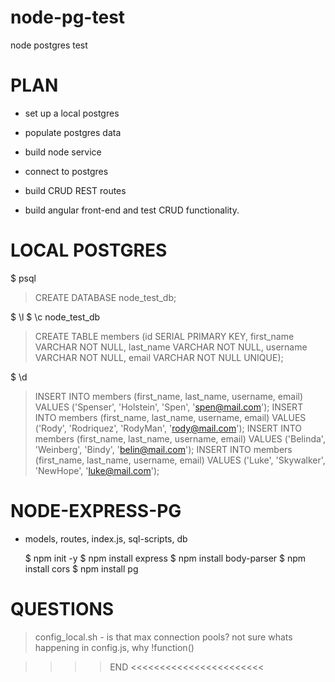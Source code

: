# node-pg-test
node postgres test

# PLAN

- set up a local postgres
- populate postgres data

- build node service
- connect to postgres
- build CRUD REST routes

- build angular front-end and test CRUD functionality.

# LOCAL POSTGRES

  $ psql

  > CREATE DATABASE node_test_db;

  $ \l
  $ \c node_test_db

  > CREATE TABLE members (id SERIAL PRIMARY KEY, first_name VARCHAR NOT NULL, last_name VARCHAR NOT NULL, username VARCHAR NOT NULL, email VARCHAR NOT NULL UNIQUE);

  $ \d

  > INSERT INTO members (first_name, last_name, username, email) VALUES ('Spenser', 'Holstein', 'Spen', 'spen@mail.com');
  > INSERT INTO members (first_name, last_name, username, email) VALUES ('Rody', 'Rodriquez', 'RodyMan', 'rody@mail.com');
  > INSERT INTO members (first_name, last_name, username, email) VALUES ('Belinda', 'Weinberg', 'Bindy', 'belin@mail.com');
  > INSERT INTO members (first_name, last_name, username, email) VALUES ('Luke', 'Skywalker', 'NewHope', 'luke@mail.com');

# NODE-EXPRESS-PG

- models, routes, index.js, sql-scripts, db  


  $ npm init -y
  $ npm install express
  $ npm install body-parser
  $ npm install cors
  $ npm install pg


# QUESTIONS

> config_local.sh - is that max connection pools?
> not sure whats happening in config.js, why !function()







>>>> END <<<<<<<<<<<<<<<<<<<<<<<  
